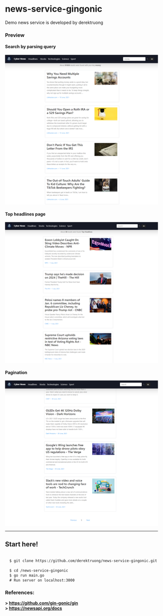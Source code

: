 # news-service-gingonic
Demo news service is developed by derektruong

### Preview

#### Search by parsing query
![alt text](./statics/screenshot/search.png?raw=true "Optional Title")

#### Top headlines page
![alt text](https://github.com/derektruong/news-service-gingonic/blob/master/statics/screenshot/headline.png?raw=true)

#### Pagination
![alt text](https://github.com/derektruong/news-service-gingonic/blob/master/statics/screenshot/pagination.png?raw=true)

<hr>
<h2>Start here!</h3>
<pre><code>
  $ git clone https://github.com/derektruong/news-service-gingonic.git<br>
  $ cd /news-service-gingonic
  $ go run main.go
  # Run server on localhost:3000
</pre></code>

### References:
  <strong>> https://github.com/gin-gonic/gin</strong><br>
  <strong>> https://newsapi.org/docs</strong>
